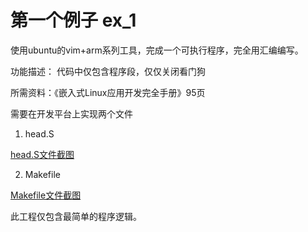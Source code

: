 # 第一个例子 ex_1

使用ubuntu的vim+arm系列工具，完成一个可执行程序，完全用汇编编写。

功能描述：
代码中仅包含程序段，仅仅关闭看门狗

所需资料：《嵌入式Linux应用开发完全手册》95页

需要在开发平台上实现两个文件
1. head.S

[head.S文件截图](https://github.com/kongdehua/uboot/raw/master/stage1/image/firstExample_head.png "head.S文件截图")

2. Makefile

[Makefile文件截图](https://github.com/kongdehua/uboot/raw/master/stage1/image/firstExample_Makefile.png "Makefile文件截图")

此工程仅包含最简单的程序逻辑。

